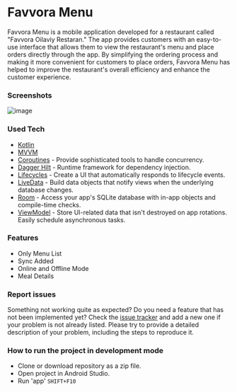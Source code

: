 # Favvora Menu
Favvora Menu is a mobile application developed for a restaurant called "Favvora Oilaviy Restaran." The app provides customers with an easy-to-use interface that allows them to view the restaurant's menu and place orders directly through the app. By simplifying the ordering process and making it more convenient for customers to place orders, Favvora Menu has helped to improve the restaurant's overall efficiency and enhance the customer experience.

### Screenshots
![image](https://user-images.githubusercontent.com/91304483/230282860-9bb56b50-d5da-4657-a9d2-05cb0082e6c9.jpeg)

### Used Tech
* [Kotlin](https://kotlinlang.org/)
* [MVVM](https://developer.android.com/jetpack/docs/guide)
* [Coroutines](https://kotlinlang.org/docs/reference/coroutines-overview.html) - Provide sophisticated tools to handle concurrency.
* [Dagger Hilt](https://dagger.dev/hilt/) - Runtime framework for dependency injection.
* [Lifecycles](https://developer.android.com/topic/libraries/architecture/lifecycle) - Create a UI that automatically responds to lifecycle events.
* [LiveData](https://developer.android.com/topic/libraries/architecture/livedata) - Build data objects that notify views when the underlying database changes.
* [Room](https://developer.android.com/topic/libraries/architecture/room) - Access your app's SQLite database with in-app objects and compile-time checks.
* [ViewModel](https://developer.android.com/topic/libraries/architecture/viewmodel) - Store UI-related data that isn't destroyed on app rotations. Easily schedule asynchronous tasks.

### Features
* Only Menu List
* Sync Added
* Online and Offline Mode
* Meal Details

### Report issues
Something not working quite as expected? Do you need a feature that has not been implemented yet? Check the [issue tracker](https://github.com/OgabekDev/FavvoraMeny/issues) and add a new one if your problem is not already listed. Please try to provide a detailed description of your problem, including the steps to reproduce it.

### How to run the project in development mode
* Clone or download repository as a zip file.
* Open project in Android Studio.
* Run 'app' `SHIFT+F10`
